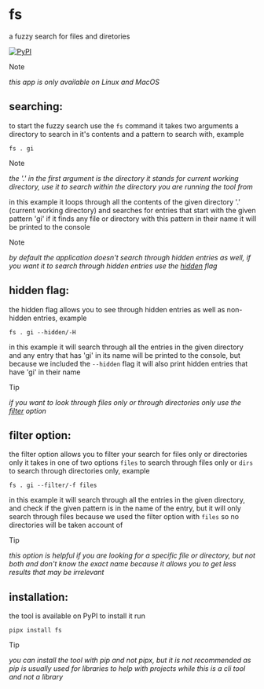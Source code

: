 # fs
a fuzzy search for files and diretories

[![PyPI](https://pypi.org/project/fs/)](https://pypi.org/project/fs/)

> [!NOTE]
> *this app is only available on Linux and MacOS*

## searching:
to start the fuzzy search use the `fs` command it takes two arguments a directory to search in it's contents
and a pattern to search with, example

    fs . gi

> [!NOTE]
> *the '.' in the first argument is the directory it stands for current working directory, use it to search within the directory you are*
> *running the tool from*

in this example it loops through all the contents of the given directory '.' (current working directory) and searches
for entries that start with the given pattern 'gi' if it finds any file or directory with this pattern in their name
it will be printed to the console

> [!NOTE]
> *by default the application doesn't search through hidden entries as well, if you want it to search through hidden entries*
> *use the [hidden](#hidden-flag) flag*

## hidden flag:
the hidden flag allows you to see through hidden entries as well as non-hidden entries, example

    fs . gi --hidden/-H

in this example it will search through all the entries in the given directory and any entry that has 'gi' in its
name will be printed to the console, but because we included the `--hidden` flag it will also print hidden
entries that have 'gi' in their name

> [!TIP]
> *if you want to look through files only or through directories only use the [filter](#filter-option) option*

## filter option:
the filter option allows you to filter your search for files only or directories only it takes in one of two
options `files` to search through files only or `dirs` to search through directories only, example

    fs . gi --filter/-f files

in this example it will search through all the entries in the given directory, and check if the given pattern
is in the name of the entry, but it will only search through files because we used the filter option with `files`
so no directories will be taken account of

> [!TIP]
> *this option is helpful if you are looking for a specific file or directory, but not both and don't know the exact name*
> *because it allows you to get less results that may be irrelevant*

## installation:
the tool is available on PyPI to install it run

    pipx install fs

> [!TIP]
> *you can install the tool with pip and not pipx, but it is not recommended as pip is usually used for libraries*
> *to help with projects while this is a cli tool and not a library*
